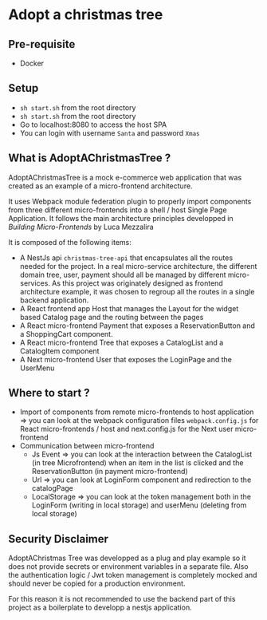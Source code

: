 # Adopt a christmas tree

## Pre-requisite

- Docker

## Setup

- `sh start.sh` from the root directory
- `sh start.sh` from the root directory
- Go to localhost:8080 to access the host SPA
- You can login with username `Santa` and password `Xmas`

## What is AdoptAChristmasTree ?

AdoptAChristmasTree is a mock e-commerce web application that was created as an example of a micro-frontend architecture.

It uses Webpack module federation plugin to properly import components from three different micro-frontends into a shell / host Single Page Application. It follows the main architecture principles developped in _Building Micro-Frontends_ by Luca Mezzalira

It is composed of the following items:

- A NestJs api `christmas-tree-api` that encapsulates all the routes needed for the project. In a real micro-service architecture, the different domain tree, user, payment should all be managed by different micro-services. As this project was originately designed as frontend architecture example, it was chosen to regroup all the routes in a single backend application.
- A React frontend app Host that manages the Layout for the widget based Catalog page and the routing between the pages
- A React micro-frontend Payment that exposes a ReservationButton and a ShoppingCart component.
- A React micro-frontend Tree that exposes a CatalogList and a CatalogItem component
- A Next micro-frontend User that exposes the LoginPage and the UserMenu

## Where to start ?

- Import of components from remote micro-frontends to host application => you can look at the webpack configuration files `webpack.config.js` for React micro-frontends / host and next.config.js for the Next user micro-frontend
- Communication between micro-frontend
  - Js Event => you can look at the interaction between the CatalogList (in tree Microfrontend) when an item in the list is clicked and the ReservationButton (in payment micro-frontend)
  - Url => you can look at LoginForm component and redirection to the catalogPage
  - LocalStorage => you can look at the token management both in the LoginForm (writing in local storage) and userMenu (deleting from local storage)

## Security Disclaimer

AdoptAChristmas Tree was developped as a plug and play example so it does not provide secrets or environment variables in a separate file. Also the authentication logic / Jwt token management is completely mocked and should never be copied for a production environment.

For this reason it is not recommended to use the backend part of this project as a boilerplate to developp a nestjs application.

